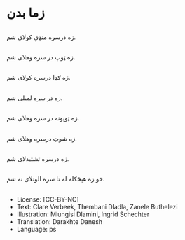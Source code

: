 # زما بدن

##
زه درسره منډې کولاى شم.

##
زه ټوپ در سره وهلاى شم.

##
زه ګډا درسره کولای شم.

##
زه در سره لمبلى شم.

##
زه ټوپونه در سره وهلای شم.

##
زه شوټ درسره وهلای شم.

##
زه درسره تښتیدلاى شم.

##
خو زه هېڅکله له تا سره الوتلای نه شم.

##
* License: [CC-BY-NC]
* Text: Clare Verbeek, Thembani Dladla, Zanele Buthelezi
* Illustration: Mlungisi Dlamini, Ingrid Schechter
* Translation: Darakhte Danesh
* Language: ps
